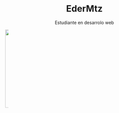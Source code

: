 <h1 align="center">EderMtz</h1>
<p>
<div align="center">
Estudiante en desarrolo web 
</div>
</p>
<div>
<img src="https://www.tecnoschool.com.ar/img/cursos-nuevos/1taller-python.gif" align="center" style="max-width: 10px; height: 250px;">
</div>
